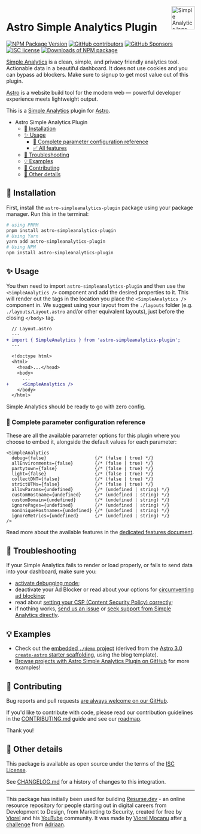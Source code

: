 <a href="https://simpleanalytics.com/?ref=github.com/ViorelMocanu/astro-simpleanalytics-plugin">
  <img src="https://assets.simpleanalytics.com/images/logos/logo-github-readme.png" alt="Simple Analytics logo" align="right" height="62" />
</a>

# Astro Simple Analytics Plugin

[![NPM Package Version](https://img.shields.io/npm/v/astro-simpleanalytics-plugin)](https://github.com/ViorelMocanu/astro-simpleanalytics-plugin/releases) [![GitHub contributors](https://img.shields.io/github/contributors/ViorelMocanu/astro-simpleanalytics-plugin.svg)](https://github.com/ViorelMocanu/astro-simpleanalytics-plugin/graphs/contributors) [![GitHub Sponsors](https://img.shields.io/github/sponsors/ViorelMocanu)](https://github.com/sponsors/ViorelMocanu/) [![ISC license](https://img.shields.io/badge/License-ISC-blue.svg?style=flat)](https://github.com/ViorelMocanu/astro-simpleanalytics-plugin/blob/main/LICENSE) [![Downloads of NPM package](https://img.shields.io/npm/dt/astro-simpleanalytics-plugin)](https://www.npmjs.com/package/astro-simpleanalytics-plugin)

[Simple Analytics](https://simpleanalytics.com) is a clean, simple, and privacy friendly analytics tool. Actionable data in a beautiful dashboard. It does not use cookies and you can bypass ad blockers. Make sure to signup to get most value out of this plugin.

[Astro](https://astro.build/) is a website build tool for the modern web — powerful developer experience meets lightweight output.

This is a [Simple Analytics](https://github.com/simpleanalytics) plugin for [Astro](https://github.com/withastro/astro).

- Astro Simple Analytics Plugin
  - [🚀 Installation](https://github.com/ViorelMocanu/astro-simpleanalytics-plugin#user-content--installation)
  - [✨ Usage](https://github.com/ViorelMocanu/astro-simpleanalytics-plugin#user-content--usage)
    - [📃 Complete parameter configuration reference](https://github.com/ViorelMocanu/astro-simpleanalytics-plugin#user-content--complete-parameter-configuration-reference)
    - [✅ All features](https://github.com/ViorelMocanu/astro-simpleanalytics-plugin/blob/main/FEATURES.md#user-content-all-the-astro-simpleanalytics-plugin-features)
  - [🐞 Troubleshooting](https://github.com/ViorelMocanu/astro-simpleanalytics-plugin#user-content--troubleshooting)
  - [💡 Examples](https://github.com/ViorelMocanu/astro-simpleanalytics-plugin#user-content--examples)
  - [🙏 Contributing](https://github.com/ViorelMocanu/astro-simpleanalytics-plugin#user-content--contributing)
  - [📝 Other details](https://github.com/ViorelMocanu/astro-simpleanalytics-plugin#user-content--other-details)

## 🚀 Installation

First, install the `astro-simpleanalytics-plugin` package using your package manager. Run this in the terminal:

```sh
# using PNPM
pnpm install astro-simpleanalytics-plugin
# Using Yarn
yarn add astro-simpleanalytics-plugin
# Using NPM
npm install astro-simpleanalytics-plugin
```

## ✨ Usage

You then need to import `astro-simpleanalytics-plugin` and then use the `<SimpleAnalytics />` component and add the desired properties to it. This will render out the tags in the location you place the `<SimpleAnalytics />` component in. We suggest using your layout from the `./layouts` folder (e.g. `./layouts/Layout.astro` and/or other equivalent layouts), just before the closing `</body>` tag.

```diff lang="Astro" "<SimpleAnalytics />"
  // Layout.astro
  ---
+ import { SimpleAnalytics } from 'astro-simpleanalytics-plugin';
  ---

  <!doctype html>
  <html>
    <head>...</head>
    <body>
      ...
+     <SimpleAnalytics />
    </body>
  </html>
```

Simple Analytics should be ready to go with zero config.

### 📃 Complete parameter configuration reference

These are all the available parameter options for this plugin where you choose to embed it, alongside the default values for each parameter:

```Astro
<SimpleAnalytics
  debug={false}                  {/* (false | true) */}
  allEnvironments={false}        {/* (false | true) */}
  partytown={false}              {/* (false | true) */}
  light={false}                  {/* (false | true) */}
  collectDNT={false}             {/* (false | true) */}
  strictUTMs={false}             {/* (false | true) */}
  allowParams={undefined}        {/* (undefined | string) */}
  customHostname={undefined}     {/* (undefined | string) */}
  customDomain={undefined}       {/* (undefined | string) */}
  ignorePages={undefined}        {/* (undefined | string) */}
  nonUniqueHostnames={undefined} {/* (undefined | string) */}
  ignoreMetrics={undefined}      {/* (undefined | string) */}
/>
```

Read more about the available features in the [dedicated features document](FEATURES.md).

## 🐞 Troubleshooting

If your Simple Analytics fails to render or load properly, or fails to send data into your dashboard, make sure you:

- [activate debugging mode](https://github.com/ViorelMocanu/astro-simpleanalytics-plugin/blob/main/FEATURES.md#user-content--option-debugging-);
- deactivate your Ad Blocker or read about your options for [circumventing ad blocking](https://github.com/ViorelMocanu/astro-simpleanalytics-plugin/blob/main/FEATURES.md#user-content--option-bypass-ad-blockers-);
- read about [setting your CSP (Content Security Policy) correctly](https://docs.simpleanalytics.com/csp);
- if nothing works, [send us an issue](https://github.com/ViorelMocanu/astro-simpleanalytics-plugin/issues/new/choose) or [seek support from Simple Analytics directly](https://docs.simpleanalytics.com/support).

## 💡 Examples

- Check out the [embedded `./demo` project](https://github.com/ViorelMocanu/astro-simpleanalytics-plugin/tree/main/demo) (derived from the [Astro 3.0 `create-astro` starter scaffolding](https://www.npmjs.com/package/create-astro), using the blog template).
- [Browse projects with Astro Simple Analytics Plugin on GitHub](https://github.com/search?q=%22astro-simpleanalytics-plugin%22+path%3A**%2Fpackage.json&type=code) for more examples!

## 🙏 Contributing

Bug reports and pull requests [are always welcome on our GitHub](https://github.com/ViorelMocanu/astro-simpleanalytics-plugin/issues/new/choose).

If you'd like to contribute with code, please read our contribution guidelines in the [CONTRIBUTING.md](CONTRIBUTING.md) guide and see our [roadmap](ROADMAP.md).

Thank you!

## 📝 Other details

This package is available as open source under the terms of the [ISC License](https://opensource.org/license/isc-license-txt/).

See [CHANGELOG.md](CHANGELOG.md) for a history of changes to this integration.

---

This package has initially been used for building [Resurse.dev](https://resurse.dev/) - an online resource repository for people starting out in digital careers from Development to Design, from Marketing to Security, created for free by [Viorel](https://viorelmocanu.ro/) and his [YouTube](https://www.youtube.com/@ViorelMocanu) community. It was made by [Viorel Mocanu](https://github.com/ViorelMocanu) after [a challenge](https://github.com/simpleanalytics/roadmap/issues/708) from [Adriaan](https://github.com/adriaandotcom).
